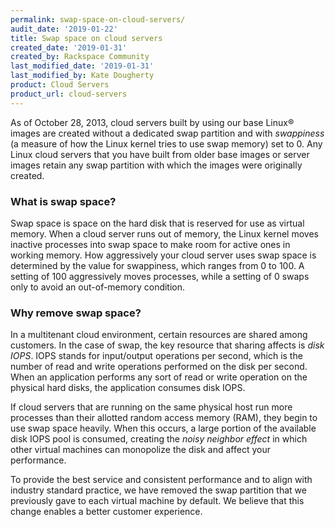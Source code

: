 ```yaml
---
permalink: swap-space-on-cloud-servers/
audit_date: '2019-01-22'
title: Swap space on cloud servers
created_date: '2019-01-31'
created_by: Rackspace Community
last_modified_date: '2019-01-31'
last_modified_by: Kate Dougherty
product: Cloud Servers
product_url: cloud-servers
---
```

As of October 28, 2013, cloud servers built by using our base Linux&reg;
images are created without a dedicated swap partition and with _swappiness_
(a measure of how the Linux kernel tries to use swap memory) set to 0. Any
Linux cloud servers that you have built from older base images or server
images retain any swap partition with which the images were originally
created.

### What is swap space?

Swap space is space on the hard disk that is reserved for use as virtual memory.
When a cloud server runs out of memory, the Linux kernel moves inactive
processes into swap space to make room for active ones in working memory. How
aggressively your cloud server uses swap space is determined by the value for
swappiness, which ranges from 0 to 100. A setting of 100 aggressively moves
processes, while a setting of 0 swaps only to avoid an out-of-memory condition.

### Why remove swap space?

In a multitenant cloud environment, certain resources are shared among
customers. In the case of swap, the key resource that sharing affects is
_disk IOPS_. IOPS stands for input/output operations per second, which is the
number of read and write operations performed on the disk per
second. When an application performs any sort of
read or write operation on the physical hard disks, the application 
consumes disk IOPS.

If cloud servers that are running on the same physical host run more processes
than their allotted random access memory (RAM), they begin to use swap space
heavily. When this occurs, a large portion of the available disk IOPS pool is
consumed, creating the _noisy neighbor effect_ in which other virtual
machines can monopolize the disk and affect your performance.

To provide the best service and consistent performance and to align
with industry standard practice, we have removed the swap partition that we
previously gave to each virtual machine by default. We believe that this change
enables a better customer experience.
